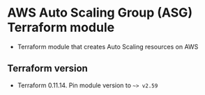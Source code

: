 # AWS Auto Scaling Group (ASG) Terraform module

- Terraform module that creates Auto Scaling resources on AWS

## Terraform version

- Terraform 0.11.14. Pin module version to `~> v2.59`

